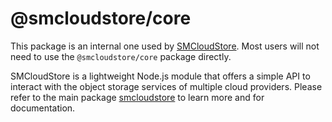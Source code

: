 # @smcloudstore/core

This package is an internal one used by [SMCloudStore](https://github.com/ItalyPaleAle/SMCloudStore). Most users will not need to use the `@smcloudstore/core` package directly.

SMCloudStore is a lightweight Node.js module that offers a simple API to interact with the object storage services of multiple cloud providers. Please refer to the main package [smcloudstore](https://github.com/ItalyPaleAle/SMCloudStore) to learn more and for documentation.
